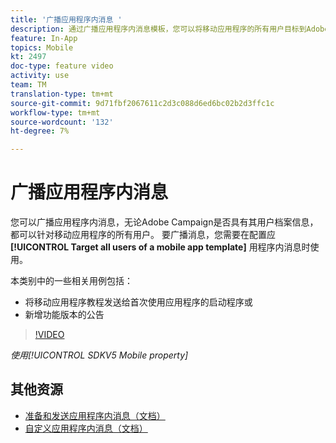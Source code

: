 ```yaml
---
title: '广播应用程序内消息 '
description: 通过广播应用程序内消息模板，您可以将移动应用程序的所有用户目标到Adobe Campaign Standard(ACS)
feature: In-App
topics: Mobile
kt: 2497
doc-type: feature video
activity: use
team: TM
translation-type: tm+mt
source-git-commit: 9d71fbf2067611c2d3c088d6ed6bc02b2d3ffc1c
workflow-type: tm+mt
source-wordcount: '132'
ht-degree: 7%

---
```



# 广播应用程序内消息

您可以广播应用程序内消息，无论Adobe Campaign是否具有其用户档案信息，都可以针对移动应用程序的所有用户。 要广播消息，您需要在配置应 **[!UICONTROL Target all users of a mobile app template]** 用程序内消息时使用。

本类别中的一些相关用例包括：

* 将移动应用程序教程发送给首次使用应用程序的启动程序或
* 新增功能版本的公告

>[!VIDEO](https://video.tv.adobe.com/v/26199?quality=12)

*使用[!UICONTROL SDKV5 Mobile property]*

## 其他资源

* [准备和发送应用程序内消息（文档）](https://docs.adobe.com/content/help/en/campaign-standard/using/communication-channels/in-app-messaging/preparing-and-sending-an-in-app-message.html)
* [自定义应用程序内消息（文档）](https://docs.adobe.com/content/help/en/campaign-standard/using/communication-channels/in-app-messaging/customizing-an-in-app-message.html)

